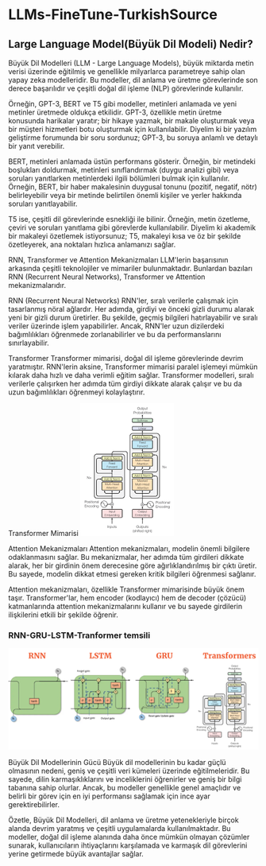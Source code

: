 # LLMs-FineTune-TurkishSource

## Large Language Model(Büyük Dil Modeli) Nedir?

Büyük Dil Modelleri (LLM - Large Language Models), büyük miktarda metin verisi üzerinde eğitilmiş ve genellikle milyarlarca parametreye sahip olan yapay zeka modelleridir. Bu modeller, dil anlama ve üretme görevlerinde son derece başarılıdır ve çeşitli doğal dil işleme (NLP) görevlerinde kullanılır.

Örneğin, GPT-3, BERT ve T5 gibi modeller, metinleri anlamada ve yeni metinler üretmede oldukça etkilidir. GPT-3, özellikle metin üretme konusunda harikalar yaratır; bir hikaye yazmak, bir makale oluşturmak veya bir müşteri hizmetleri botu oluşturmak için kullanılabilir. Diyelim ki bir yazılım geliştirme forumunda bir soru sordunuz; GPT-3, bu soruya anlamlı ve detaylı bir yanıt verebilir.

BERT, metinleri anlamada üstün performans gösterir. Örneğin, bir metindeki boşlukları doldurmak, metinleri sınıflandırmak (duygu analizi gibi) veya soruları yanıtlarken metinlerdeki ilgili bölümleri bulmak için kullanılır. Örneğin, BERT, bir haber makalesinin duygusal tonunu (pozitif, negatif, nötr) belirleyebilir veya bir metinde belirtilen önemli kişiler ve yerler hakkında soruları yanıtlayabilir.

T5 ise, çeşitli dil görevlerinde esnekliği ile bilinir. Örneğin, metin özetleme, çeviri ve soruları yanıtlama gibi görevlerde kullanılabilir. Diyelim ki akademik bir makaleyi özetlemek istiyorsunuz; T5, makaleyi kısa ve öz bir şekilde özetleyerek, ana noktaları hızlıca anlamanızı sağlar.

RNN, Transformer ve Attention Mekanizmaları
LLM'lerin başarısının arkasında çeşitli teknolojiler ve mimariler bulunmaktadır. Bunlardan bazıları RNN (Recurrent Neural Networks), Transformer ve Attention mekanizmalarıdır.

RNN (Recurrent Neural Networks)
RNN'ler, sıralı verilerle çalışmak için tasarlanmış nöral ağlardır. Her adımda, girdiyi ve önceki gizli durumu alarak yeni bir gizli durum üretirler. Bu şekilde, geçmiş bilgileri hatırlayabilir ve sıralı veriler üzerinde işlem yapabilirler. Ancak, RNN'ler uzun dizilerdeki bağımlılıkları öğrenmede zorlanabilirler ve bu da performanslarını sınırlayabilir.

Transformer
Transformer mimarisi, doğal dil işleme görevlerinde devrim yaratmıştır. RNN'lerin aksine, Transformer mimarisi paralel işlemeyi mümkün kılarak daha hızlı ve daha verimli eğitim sağlar. Transformer modelleri, sıralı verilerle çalışırken her adımda tüm girdiyi dikkate alarak çalışır ve bu da uzun bağımlılıkları öğrenmeyi kolaylaştırır.

Transformer Mimarisi
![Transformer Mimarisi](./imgs/transformers_architecture.png)

Attention Mekanizmaları
Attention mekanizmaları, modelin önemli bilgilere odaklanmasını sağlar. Bu mekanizmalar, her adımda tüm girdileri dikkate alarak, her bir girdinin önem derecesine göre ağırlıklandırılmış bir çıktı üretir. Bu sayede, modelin dikkat etmesi gereken kritik bilgileri öğrenmesi sağlanır.

Attention mekanizmaları, özellikle Transformer mimarisinde büyük önem taşır. Transformer'lar, hem encoder (kodlayıcı) hem de decoder (çözücü) katmanlarında attention mekanizmalarını kullanır ve bu sayede girdilerin ilişkilerini etkili bir şekilde öğrenir.

### RNN-GRU-LSTM-Tranformer temsili

![RNN-GRU-LSTM-Tranformer temsili](./imgs/rnn-lstm-gru-transformers.png)

Büyük Dil Modellerinin Gücü
Büyük dil modellerinin bu kadar güçlü olmasının nedeni, geniş ve çeşitli veri kümeleri üzerinde eğitilmeleridir. Bu sayede, dilin karmaşıklıklarını ve inceliklerini öğrenirler ve geniş bir bilgi tabanına sahip olurlar. Ancak, bu modeller genellikle genel amaçlıdır ve belirli bir görev için en iyi performansı sağlamak için ince ayar gerektirebilirler.

Özetle, Büyük Dil Modelleri, dil anlama ve üretme yetenekleriyle birçok alanda devrim yaratmış ve çeşitli uygulamalarda kullanılmaktadır. Bu modeller, doğal dil işleme alanında daha önce mümkün olmayan çözümler sunarak, kullanıcıların ihtiyaçlarını karşılamada ve karmaşık dil görevlerini yerine getirmede büyük avantajlar sağlar.
